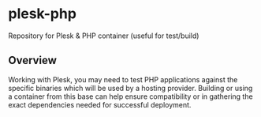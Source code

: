# plesk-php
Repository for Plesk &amp; PHP container (useful for test/build)


## Overview
Working with Plesk, you may need to test PHP applications against the specific binaries which will be used 
by a hosting provider. Building or using a container from this base can help ensure compatibility or in
gathering the exact dependencies needed for successful deployment.
